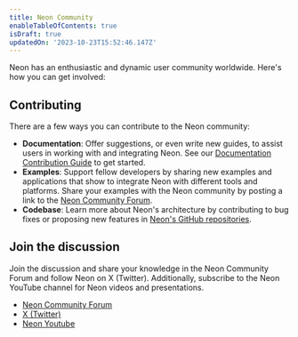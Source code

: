 ```yaml
---
title: Neon Community
enableTableOfContents: true
isDraft: true
updatedOn: '2023-10-23T15:52:46.147Z'
---
```


Neon has an enthusiastic and dynamic user community worldwide. Here's how you can get involved:

## Contributing

There are a few ways you can contribute to the Neon community:

- **Documentation**: Offer suggestions, or even write new guides, to assist users in working with and integrating Neon. See our [Documentation Contribution Guide](/docs/contribution/) to get started.
- **Examples**: Support fellow developers by sharing new examples and applications that show to integrate Neon with different tools and platforms. Share your examples with the Neon community by posting a link to the [Neon Community Forum](https://community.neon.tech/).
- **Codebase**: Learn more about Neon's architecture by contributing to bug fixes or proposing new features in [Neon's GitHub repositories](https://github.com/neondatabase).

## Join the discussion

Join the discussion and share your knowledge in the Neon Community Forum and follow Neon on X (Twitter). Additionally, subscribe to the Neon YouTube channel for Neon videos and presentations.

- [Neon Community Forum](https://community.neon.tech/)
- [X (Twitter)](https://twitter.com/neondatabase)
- [Neon Youtube](https://www.youtube.com/@neondatabase)
